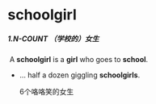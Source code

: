 # schoolgirl

##### 1.N-COUNT （学校的）女生

​	A **schoolgirl** is a **girl** who goes to **school**.

- ... half a dozen giggling **schoolgirls**.

  6个咯咯笑的女生